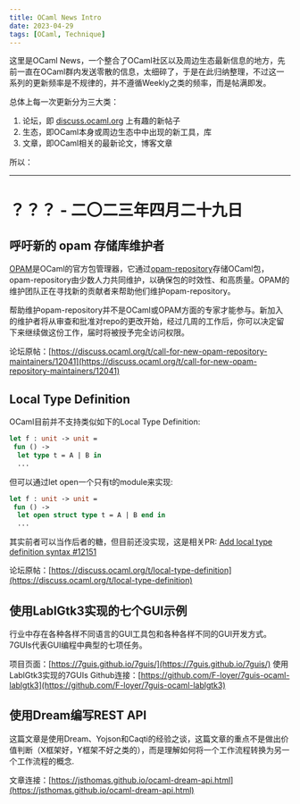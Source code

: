 ```yaml
---
title: OCaml News Intro
date: 2023-04-29
tags: [OCaml, Technique]
---
```


这里是OCaml News，一个整合了OCaml社区以及周边生态最新信息的地方，先前一直在OCaml群内发送零散的信息，太细碎了，于是在此归纳整理，不过这一系列的更新频率是不规律的，并不遵循Weekly之类的频率，而是帖满即发。

总体上每一次更新分为三大类：
1. 论坛，即 [discuss.ocaml.org](https://discuss.ocaml.org/) 上有趣的新帖子
2. 生态，即OCaml本身或周边生态中中出现的新工具，库
3. 文章，即OCaml相关的最新论文，博客文章

所以：

---

# ？？？ - 二〇二三年四月二十九日

## 呼吁新的 opam 存储库维护者
[OPAM](https://opam.ocaml.org/)是OCaml的官方包管理器，它通过[opam-repository](https://github.com/ocaml/opam-repository)存储OCaml包，opam-repository由少数人力共同维护，以确保包的时效性、和高质量。OPAM的维护团队正在寻找新的贡献者来帮助他们维护opam-repository。

帮助维护opam-repository并不是OCaml或OPAM方面的专家才能参与。新加入的维护者将从审查和批准对repo的更改开始，经过几周的工作后，你可以决定留下来继续做这份工作，届时将被授予完全访问权限。

论坛原帖：[https://discuss.ocaml.org/t/call-for-new-opam-repository-maintainers/12041](https://discuss.ocaml.org/t/call-for-new-opam-repository-maintainers/12041)

## Local Type Definition

OCaml目前并不支持类似如下的Local Type Definition:
```OCaml
let f : unit -> unit = 
 fun () ->
  let type t = A | B in
  ...
```

但可以通过let open一个只有t的module来实现:
```OCaml
let f : unit -> unit = 
 fun () ->
  let open struct type t = A | B end in
  ...
```

其实前者可以当作后者的糖，但目前还没实现，这是相关PR: [Add local type definition syntax #12151](https://github.com/ocaml/ocaml/pull/12151)

论坛原帖：[https://discuss.ocaml.org/t/local-type-definition](https://discuss.ocaml.org/t/local-type-definition)

## 使用LablGtk3实现的七个GUI示例
行业中存在各种各样不同语言的GUI工具包和各种各样不同的GUI开发方式。7GUIs代表GUI编程中典型的七项任务。

项目页面：[https://7guis.github.io/7guis/](https://7guis.github.io/7guis/)
使用LablGtk3实现的7GUIs Github连接：[https://github.com/F-loyer/7guis-ocaml-lablgtk3](https://github.com/F-loyer/7guis-ocaml-lablgtk3)

## 使用Dream编写REST API
这篇文章是使用Dream、Yojson和Caqti的经验之谈，这篇文章的重点不是做出价值判断（X框架好，Y框架不好之类的），而是理解如何将一个工作流程转换为另一个工作流程的概念.

文章连接：[https://jsthomas.github.io/ocaml-dream-api.html](https://jsthomas.github.io/ocaml-dream-api.html)

